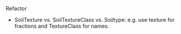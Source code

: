 Refactor
 - SoilTexture vs. SoilTextureClass vs. Soiltype: e.g. use texture for fractions and TextureClass for names.